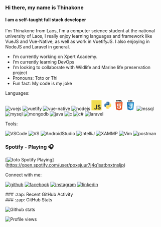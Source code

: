 ### Hi there, my name is Thinakone
#### I am a self-taught full stack developer
I'm Thinakone from Laos, I'm a computer science student at the national university of Laos, I really enjoy learning languages and framework like VueJS and Vue-Native, as well as work in VuetifyJS. I also enjoying in NodeJS and Laravel in general.


-  I’m currently working on Xpert Academy. 
-  I’m currently learning DevOps 
-  I’m looking to collaborate with Wildlife and Marine life preservation project 
-  Pronouns: Toto or Thi 
-  Fun fact: My code is my joke 

Languages: 

<img src='https://img.icons8.com/color/2x/vue-js.png' alt='vuejs' height='32'> <img src='https://res.cloudinary.com/vuejsprojects/image/upload/c_scale,f_auto,q_auto,w_400/v1/tag/vuetify.jpg' alt='vuetify' height='32'> <img src='https://vue-native.io/images/logo.png' alt='vue-native' height='32'> <img src='https://img.icons8.com/color/2x/nodejs.png' alt='nodejs' height='32'> <img src='https://raw.githubusercontent.com/github/explore/80688e429a7d4ef2fca1e82350fe8e3517d3494d/topics/javascript/javascript.png' alt='javascript' height='32'> <img src='https://raw.githubusercontent.com/github/explore/80688e429a7d4ef2fca1e82350fe8e3517d3494d/topics/python/python.png' alt='python' height='32'> <img src='https://raw.githubusercontent.com/github/explore/80688e429a7d4ef2fca1e82350fe8e3517d3494d/topics/html/html.png' alt='html' height='32'> <img src='https://raw.githubusercontent.com/github/explore/80688e429a7d4ef2fca1e82350fe8e3517d3494d/topics/css/css.png' alt='css' height='32'> <img src='https://hackr.io/tutorials/learn-sql-server/logo/logo-sql-server?ver=1557508629' alt='mssql' height='32'> <img src='https://img.icons8.com/ios/2x/mysql-logo.png' alt='mysql' height='32'> <img src='https://img.icons8.com/color/2x/mongodb.png' alt='mongodb' height='32'> <img src='https://img.icons8.com/color/2x/java-coffee-cup-logo.png' alt='java' height='32'> <img src='https://encrypted-tbn0.gstatic.com/images?q=tbn%3AANd9GcTjMPdhc4LdFg0n6IZEk5dxPM4lTQjlAGqnHg&usqp=CAU' alt='c' height='32'> <img src='https://img.icons8.com/color/2x/c-sharp-logo.png' alt='c#' height='32'> <img src='https://www.secret-source.eu/wp-content/uploads/2017/11/Laravel-logo.jpg' alt='laravel' height='32'>

Tools:

<img src='https://img.icons8.com/fluent/2x/visual-studio-code-2019.png' alt='VSCode' height='32'> <img src='https://img.icons8.com/color/2x/visual-studio.png' alt='VS' height='32'> <img src='https://e7.pngegg.com/pngimages/466/228/png-clipart-android-studio-integrated-development-environment-logo-android-studio-logo.png' alt='AndroidStudio' height='32'> <img src='https://upload.wikimedia.org/wikipedia/commons/thumb/d/d5/IntelliJ_IDEA_Logo.svg/1024px-IntelliJ_IDEA_Logo.svg.png' alt='IntelliJ' height='32'> <img src='https://www.netefficiency.co.uk/media/blog/wp-content/uploads/2016/06/blog-xampp.jpg' alt='XAMMP' height='32' width='32'> <img src='https://upload.wikimedia.org/wikipedia/commons/thumb/9/9f/Vimlogo.svg/1022px-Vimlogo.svg.png' alt='Vim' height='32'> <img src='https://xebialabs.com/wp-content/uploads/files/tool-chest/postman.jpg' alt='postman' height='32'>

### Spotify - Playing :headphones:
[<img src='https://spotify-now-playing.toto-thi.vercel.app/api/spotify' alt='toto Spotify Playing' width='350'>]
(https://open.spotify.com/user/poxejuur7j4q1satbnxtnsljp)

Connect with me:

[<img src='https://cdn.jsdelivr.net/npm/simple-icons@3.0.1/icons/github.svg' alt='github' height='40'>](https://github.com/Toto-thi)  [<img src='https://cdn.jsdelivr.net/npm/simple-icons@3.0.1/icons/facebook.svg' alt='facebook' height='40'>](https://www.facebook.com/TotoThii) [<img src='https://cdn.jsdelivr.net/npm/simple-icons@3.0.1/icons/instagram.svg' alt='instagram' height='40'>](https://www.instagram.com/toto_thii) [<img src='https://cdn.jsdelivr.net/npm/simple-icons@3.0.1/icons/linkedin.svg' alt='linkedin' height='40'>](www.linkedin.com/in/toto-thi) 

<summary>### :zap: Recent GitHub Activity</summary>
<!--START_SECTION:activity-->

<!--END_SECTION:activity-->

<summary>### :zap: GitHub Stats</summary>
 
![Github stats](https://github-readme-stats.vercel.app/api?username=Toto-thi&show_icons=true&theme=tokyonight)

![Profile views](https://gpvc.arturio.dev/Toto-thi) 
